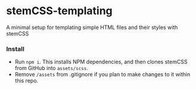 # stemCSS-templating
A minimal setup for templating simple HTML files and their styles with stemCSS

### Install
- Run `npm i`. This installs NPM dependencies, and then clones stemCSS from GitHub into `assets/scss`.
- Remove `/assets` from .gitignore if you plan to make changes to it within this repo.
